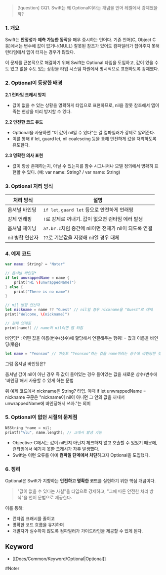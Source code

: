 
>[!question]
>GQ1. Swift는 왜 Optional이라는 개념을 언어 레벨에서 강제했을까?

### 1. 개요

Swift는 **안정성**과 **예측 가능한 동작**을 매우 중시하는 언어다. 기존 언어(C, Object C 등)에서는 변수에 값이 없거나(NULL) 잘못된 참조가 있어도 컴파일러가 잡아주지 못해 런타임에서 앱이 터지는 경우가 많았다.

이 문제를 근본적으로 해결하기 위해 Swift는 Optional 타입을 도입하고,
값이 있을 수도 있고 없을 수도 있는 상황을 타입 시스템 차원에서 명시적으로 표현하도록 강제했다.

### 2. Optional이 등장한 배경

**2.1 런타임 크래시 방지**
- 값이 없을 수 있는 상황을 명확하게 타입으로 표현하므로, nil을 잘못 참조해서 앱이 죽는 현상을 미리 방지할 수 있다.

**2.2 안전한 코드 유도**
- Optional을 사용하면 "이 값이 nil일 수 있다"는 걸 컴파일러가 강제로 알려준다.
- 이를 통해 if let, guard let, nil coalescing 등을 통해 안전하게 값을 처리하도록 유도한다.

**2.3 명확한 의사 표현**
- 값이 항상 존재하는지, 아닐 수 있는지를 함수 시그니처나 모델 정의에서 명확히 표현할 수 있다. (예: var name: String? / var name: String)

### 3. Optional 처리 방식
| 처리 방식      | 설명                                    |
| ---------- | ------------------------------------- |
| 옵셔널 바인딩    | `if let`, `guard let` 등으로 안전하게 언래핑    |
| 강제 언래핑     | `!`로 강제로 꺼내기. 값이 없으면 런타임 에러 발생        |
| 옵셔널 체이닝    | `a?.b?.c`처럼 중간에 nil이면 전체가 nil이 되도록 연결 |
| nil 병합 연산자 | `??`로 기본값을 지정해 nil일 경우 대체             |

### 4. 예제 코드
```swift
var name: String? = "Noter"

// 옵셔널 바인딩*
if let unwrappedName = name {
    print("Hi \(unwrappedName)")
} else {
    print("There is no name")
}

// nil 병합 연산자
let nickname = name ?? "Guest" // nil일 경우 nickname을 "Guest"로 대체
print("Welcome, \(nickname)")

// 강제 언래핑
print(name!) // name이 nil이면 앱 터짐

```

바인딩*
: 어떤 값을 이름(변수/상수)에 할당해서 연결해두는 행위!
= 값과 이름을 바인딩(묶음)

```swift
let name = "Yeonsoo" // 이것도 "Yeonsoo"라는 값을 name이라는 상수에 바인딩한 것
```

그럼 옵셔널 바인딩은?

옵셔널 값이 nil이 아닌 경우 즉 값이 들어있는 경우
들어있는 값을 새로운 상수/변수에 '바인딩'해서 사용할 수 있게 하는 문법

위 예제 코드에서 nickname은 String? 타입.
이때 if let unwrappedName = nickname 구문은
"nickname이 nil이 아니면 그 안의 값을 꺼내서 unwrappedName에 바인딩해서 쓰자."는 의미

### 5. Optional이 없던 시절의 문제점

```objective-c
NSString *name = nil;
printf("%lu", name.length); // 크래시 발생 가능
```

- Objective-C에서는 값이 nil인지 아닌지 체크하지 않고 호출할 수 있었기 때문에, 런타임에서 예기치 못한 크래시가 자주 발생했다.
- Swift는 이런 오류를 아예 **컴파일 단계에서 차단**하고자 Optional을 도입했다.

### 6. 정리

Optional은 Swift가 지향하는 **안전하고 명확한 코드**를 실현하기 위한 핵심 개념이다.

> "값이 없을 수 있다는 사실"을 타입으로 강제하고, "그에 따른 안전한 처리 방식"을 언어 문법으로 제공한다.

이를 통해:
- 런타임 크래시를 줄이고
- 명확한 코드 흐름을 유지하며
- 개발자가 실수하지 않도록 컴파일러가 가이드라인을 제공할 수 있게 된다.

## Keyword

- [[Docs/Common/Keyword/Optional|Optional]]

#Noter